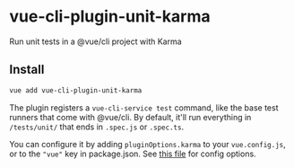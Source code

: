 # vue-cli-plugin-unit-karma
Run unit tests in a @vue/cli project with Karma

## Install
```bash
vue add vue-cli-plugin-unit-karma
```

The plugin registers a `vue-cli-service test` command, like the base test runners that come with @vue/cli. By default, it'll run everything in `/tests/unit/` that ends in `.spec.js` or `.spec.ts`.

You can configure it by adding `pluginOptions.karma` to your `vue.config.js`, or to the `"vue"` key in package.json. See [this file](https://github.com/davidwallacejackson/vue-cli-plugin-unit-karma/blob/master/config-defaults.js) for config options.
